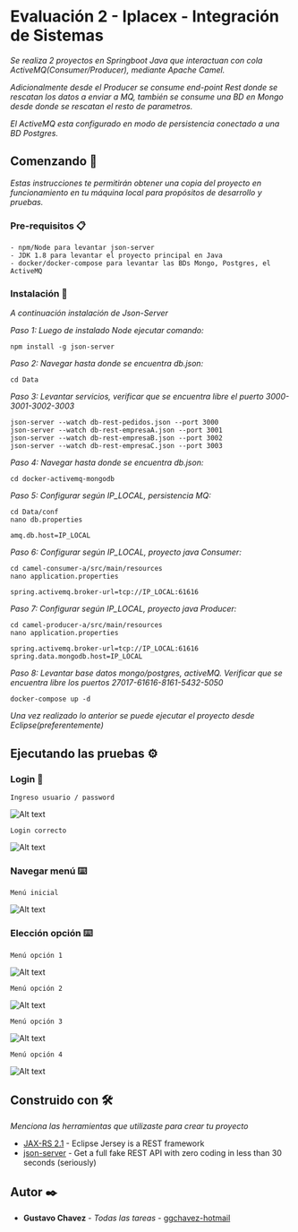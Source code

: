 # Evaluación 2 - Iplacex - Integración de Sistemas

_Se realiza 2 proyectos en Springboot Java que interactuan con cola ActiveMQ(Consumer/Producer), mediante Apache Camel._

_Adicionalmente desde el Producer se consume end-point Rest donde se rescatan los datos a enviar a MQ, también se consume una BD en Mongo desde donde se rescatan el resto de parametros._

_El ActiveMQ esta configurado en modo de persistencia conectado a una BD Postgres._

## Comenzando 🚀

_Estas instrucciones te permitirán obtener una copia del proyecto en funcionamiento en tu máquina local para propósitos de desarrollo y pruebas._

### Pre-requisitos 📋

```
- npm/Node para levantar json-server
- JDK 1.8 para levantar el proyecto principal en Java
- docker/docker-compose para levantar las BDs Mongo, Postgres, el ActiveMQ
```

### Instalación 🔧

_A continuación instalación de Json-Server_

_Paso 1: Luego de instalado Node ejecutar comando:_

```
npm install -g json-server
```

_Paso 2: Navegar hasta donde se encuentra db.json:_

```
cd Data
```

_Paso 3: Levantar servicios, verificar que se encuentra libre el puerto 3000-3001-3002-3003_

```
json-server --watch db-rest-pedidos.json --port 3000
json-server --watch db-rest-empresaA.json --port 3001
json-server --watch db-rest-empresaB.json --port 3002
json-server --watch db-rest-empresaC.json --port 3003
```

_Paso 4: Navegar hasta donde se encuentra db.json:_

```
cd docker-activemq-mongodb
```

_Paso 5: Configurar según IP_LOCAL, persistencia MQ:_

```
cd Data/conf
nano db.properties
```

```
amq.db.host=IP_LOCAL
```

_Paso 6: Configurar según IP_LOCAL, proyecto java Consumer:_

```
cd camel-consumer-a/src/main/resources
nano application.properties
```

```
spring.activemq.broker-url=tcp://IP_LOCAL:61616
```

_Paso 7: Configurar según IP_LOCAL, proyecto java Producer:_

```
cd camel-producer-a/src/main/resources
nano application.properties
```

```
spring.activemq.broker-url=tcp://IP_LOCAL:61616
spring.data.mongodb.host=IP_LOCAL
```

_Paso 8: Levantar base datos mongo/postgres, activeMQ. Verificar que se encuentra libre los puertos 27017-61616-8161-5432-5050_

```
docker-compose up -d
```

_Una vez realizado lo anterior se puede ejecutar el proyecto desde Eclipse(preferentemente)_

## Ejecutando las pruebas ⚙️

### Login 🔩

```
Ingreso usuario / password
```

![Alt text](./images/login.png "login")

```
Login correcto
```

![Alt text](./images/login-ok.png "login-ok")

### Navegar menú ⌨️

```
Menú inicial
```

![Alt text](./images/menu.png "menu")

### Elección opción ⌨️

```
Menú opción 1
```

![Alt text](./images/menu-opc1.png "menu1")

```
Menú opción 2
```

![Alt text](./images/menu-opc2.png "menu2")

```
Menú opción 3
```

![Alt text](./images/menu-opc3.png "menu3")

```
Menú opción 4
```

![Alt text](./images/menu-opc4.png "menu4")

## Construido con 🛠️

_Menciona las herramientas que utilizaste para crear tu proyecto_

- [JAX-RS 2.1](https://repo1.maven.org/maven2/org/glassfish/jersey/bundles/jaxrs-ri/2.35/jaxrs-ri-2.35.zip) - Eclipse Jersey is a REST framework
- [json-server](https://github.com/typicode/json-server) - Get a full fake REST API with zero coding in less than 30 seconds (seriously)

## Autor ✒️

- **Gustavo Chavez** - _Todas las tareas_ - [ggchavez-hotmail](https://github.com/ggchavez-hotmail/iplacex_ingenieria_informatica/tree/main/2_patrones_de_dise%C3%B1o/examen_final)
